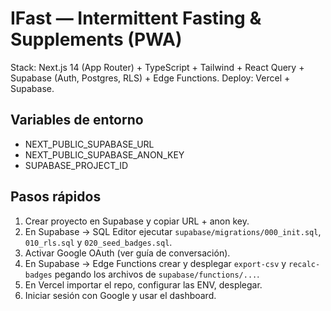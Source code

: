 # IFast — Intermittent Fasting & Supplements (PWA)

Stack: Next.js 14 (App Router) + TypeScript + Tailwind + React Query + Supabase (Auth, Postgres, RLS) + Edge Functions. Deploy: Vercel + Supabase.

## Variables de entorno
- NEXT_PUBLIC_SUPABASE_URL
- NEXT_PUBLIC_SUPABASE_ANON_KEY
- SUPABASE_PROJECT_ID

## Pasos rápidos
1) Crear proyecto en Supabase y copiar URL + anon key.
2) En Supabase → SQL Editor ejecutar `supabase/migrations/000_init.sql`, `010_rls.sql` y `020_seed_badges.sql`.
3) Activar Google OAuth (ver guía de conversación).
4) En Supabase → Edge Functions crear y desplegar `export-csv` y `recalc-badges` pegando los archivos de `supabase/functions/...`.
5) En Vercel importar el repo, configurar las ENV, desplegar.
6) Iniciar sesión con Google y usar el dashboard.
